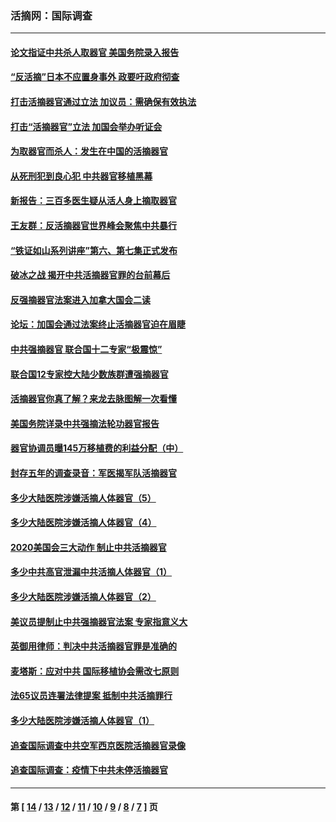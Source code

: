 ### 活摘网：国际调查
---
#### [论文指证中共杀人取器官 美国务院录入报告](../../pages/nf5947/n13999890.md?06030430) 
#### [“反活摘”日本不应置身事外 政要吁政府彻查](../../pages/nf5947/n13971188.md?06030430) 
#### [打击活摘器官通过立法 加议员：需确保有效执法](../../pages/nf5947/n13886356.md?06030430) 
#### [打击“活摘器官”立法 加国会举办听证会](../../pages/nf5947/n13869362.md?06030430) 
#### [为取器官而杀人：发生在中国的活摘器官](../../pages/nf5947/n13794731.md?06030430) 
#### [从死刑犯到良心犯 中共器官移植黑幕](../../pages/nf5947/n13764669.md?06030430) 
#### [新报告：三百多医生疑从活人身上摘取器官](../../pages/nf5947/n13703044.md?06030430) 
#### [王友群：反活摘器官世界峰会聚焦中共暴行](../../pages/nf5947/n13250738.md?06030430) 
#### [“铁证如山系列讲座”第六、第七集正式发布](../../pages/nf5947/n13106287.md?06030430) 
#### [破冰之战 揭开中共活摘器官罪的台前幕后](../../pages/nf5947/n13082457.md?06030430) 
#### [反强摘器官法案进入加拿大国会二读](../../pages/nf5947/n13033450.md?06030430) 
#### [论坛：加国会通过法案终止活摘器官迫在眉睫](../../pages/nf5947/n13029839.md?06030430) 
#### [中共强摘器官 联合国十二专家“极震惊”](../../pages/nf5947/n13024313.md?06030430) 
#### [联合国12专家控大陆少数族群遭强摘器官](../../pages/nf5947/n13023877.md?06030430) 
#### [活摘器官你真了解？来龙去脉图解一次看懂](../../pages/nf5947/n13013820.md?06030430) 
#### [美国务院详录中共强摘法轮功器官报告](../../pages/nf5947/n12944519.md?06030430) 
#### [器官协调员曝145万移植费的利益分配（中）](../../pages/nf5947/n12894547.md?06030430) 
#### [封存五年的调查录音：军医揭军队活摘器官](../../pages/nf5947/n12798692.md?06030430) 
#### [多少大陆医院涉嫌活摘人体器官（5）](../../pages/nf5947/n12768383.md?06030430) 
#### [多少大陆医院涉嫌活摘人体器官（4）](../../pages/nf5947/n12664434.md?06030430) 
#### [2020美国会三大动作 制止中共活摘器官](../../pages/nf5947/n12682004.md?06030430) 
#### [多少中共高官泄漏中共活摘人体器官（1）](../../pages/nf5947/n12671234.md?06030430) 
#### [多少大陆医院涉嫌活摘人体器官（2）](../../pages/nf5947/n12655589.md?06030430) 
#### [美议员提制止中共强摘器官法案 专家指意义大](../../pages/nf5947/n12630561.md?06030430) 
#### [英御用律师：判决中共活摘器官罪是准确的](../../pages/nf5947/n12580740.md?06030430) 
#### [麦塔斯：应对中共 国际移植协会需改七原则](../../pages/nf5947/n12514711.md?06030430) 
#### [法65议员连署法律提案 抵制中共活摘罪行](../../pages/nf5947/n12437047.md?06030430) 
#### [多少大陆医院涉嫌活摘人体器官（1）](../../pages/nf5947/n12414284.md?06030430) 
#### [追查国际调查中共空军西京医院活摘器官录像](../../pages/nf5947/n12348837.md?06030430) 
#### [追查国际调查：疫情下中共未停活摘器官](../../pages/nf5947/n12273415.md?06030430) 

---
#### 第 [ [14](./14.md?06030430) / [13](./13.md?06030430) / [12](./12.md?06030430) / [11](./11.md?06030430) / [10](./10.md?06030430) / [9](./9.md?06030430) / [8](./8.md?06030430) / [7](./7.md?06030430) ] 页
